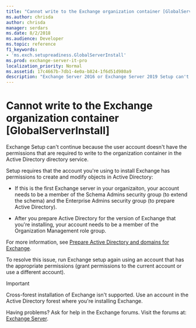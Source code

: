 ```yaml
---
title: "Cannot write to the Exchange organization container [GlobalServerInstall]"
ms.author: chrisda
author: chrisda
manager: serdars
ms.date: 8/2/2018
ms.audience: Developer
ms.topic: reference
f1_keywords:
- 'ms.exch.setupreadiness.GlobalServerInstall'
ms.prod: exchange-server-it-pro
localization_priority: Normal
ms.assetid: 17c4667b-7db1-4e0a-b824-1f6d51d980a9
description: "Exchange Server 2016 or Exchange Server 2019 Setup can't continue because the user account doesn't have the required permissions."
---
```


# Cannot write to the Exchange organization container [GlobalServerInstall]

Exchange Setup can't continue because the user account doesn't have the permissions that are required to write to the organization container in the Active Directory directory service.
  
Setup requires that the account you're using to install Exchange has permissions to create and modify objects in Active Directory:

- If this is the first Exchange server in your organizaiton, your account needs to be a member of the Schema Admins security group (to extend the schema) and the Enterprise Admins security group (to prepare Active Directory).

- After you prepare Active Directory for the version of Exchange that you're installing, your account needs to be a member of the Organization Management role group.

For more information, see [Prepare Active Directory and domains for Exchange](../prepare-ad-and-domains.md).
 
To resolve this issue, run Exchange setup again using an account that has the appropriate permissions (grant permissions to the current account or use a different account).

 
> [!IMPORTANT]
> Cross-forest installation of Exchange isn't supported. Use an account in the Active Directory forest where you're installing Exchange.
  
Having problems? Ask for help in the Exchange forums. Visit the forums at: [Exchange Server](https://go.microsoft.com/fwlink/p/?linkId=60612).
